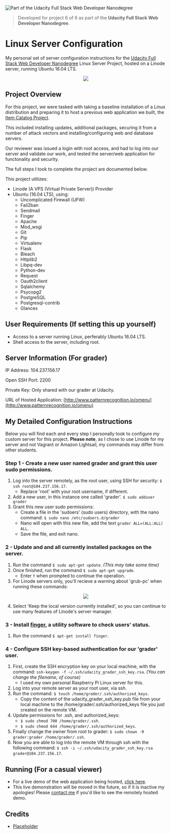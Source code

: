 ![Part of the Udacity Full Stack Web Developer Nanodegree](https://img.shields.io/badge/Udacity-Full%20Stack%20Web%20Developer%20Nanodegree-blue.svg)
> Developed for project 6 of 6 as part of the **Udacity Full Stack Web Developer Nanodegree**.

# Linux Server Configuration
My personal set of server configuration instructions for the  [Udacity Full Stack Web Developer Nanodegree](https://www.udacity.com/uconnect/intensive/full-stack-web-developer-nanodegree) Linux Server Project, hosted on a Linode server, running Ubuntu 16.04 LTS.

<p align="center">
<img src="https://i.imgur.com/cx0bJYF.png">
</p>

## Project Overview

For this project, we were tasked with taking a baseline installation of a Linux distribution and preparing it to host a previous web application we built, the [Item Catalog Project](https://github.com/KayceP/OMenu).

This included installing updates, additional packages, securing it from a number of attack vectors and installing/configuring web and database servers.

Our reviewer was issued a login with root access, and had to log into our server and validate our work, and tested the server/web application for functonality and security.

The full steps I took to complete the project are documented below.

This project utilizes:

- Linode (A VPS (Virtual Private Server)) Provider
- Ubuntu (16.04 LTS), using:
  - Uncomplicated Firewall (UFW)
  - Fail2ban
  - Sendmail
  - Finger
  - Apache
  - Mod_wsgi
  - Git
  - Pip
  - Virtualenv
  - Flask
  - Bleach
  - Httplib2
  - Libpq-dev
  - Python-dev
  - Request
  - Oauth2client
  - Sqlalchemy
  - Psycopg2
  - PostgreSQL
  - Postgresql-contrib
  - Glances

## User Requirements (If setting this up yourself)

- Access to a server running Linux, perferably Ubuntu 16.04 LTS.
- Shell access to the server, including root.

## Server Information (For grader)

IP Address: 104.237.156.17

Open SSH Port: 2200

Private Key: Only shared with our grader at Udacity.

URL of Hosted Application: [http://www.patternrecognition.io/omenu](http://www.patternrecognition.io/omenu)

## My Detailed Configuration Instructions

Below you will find each and every step I personally took to configure my custom server for this project. **Please note**, as I chose to use Linode for my server and not Vagrant or Amazon Lightsail, my commands may differ from other students.

### Step 1 - Create a new user named grader and grant this user sudo permissions.

1. Log into the server remotely, as the root user, using SSH for security: `$ ssh root@104.237.156.17`. 
   * Replace 'root' with your root username, if different.
2. Add a new user, in this instance one called 'grader'. `$ sudo adduser grader`
3. Grant this new user sudo permissions:
   * Create a file in the 'sudoers' (sudo users) directory, with the nano command: `$ sudo nano /etc/sudoers.d/grader`
   * Nano will open with this new file, add the text `grader ALL=(ALL:ALL) ALL`.
   * Save the file, and exit nano.
   
### 2 - Update and and all currently installed packages on the server.

1. Run the command `$ sudo apt-get update`. _(This may take some time)_
2. Once finished, run the command `$ sudo apt-get upgrade`.
   * Enter `Y` when prompted to continue the operation.
3. For Linode servers only, you'll recieve a warning about 'grub-pc' when running these commands:

<p align="center">
<img src="https://i.imgur.com/oH9AUmj.png">
</p>

4. Select 'Keep the local version currently installed', so you can continue to use many features of Linode's server manager.

### 3 - Install [finger](https://linux.die.net/man/1/finger), a utility software to check users' status.
1. Run the command `$ apt-get install finger`.

### 4 - Configure SSH key-based authentication for our 'grader' user.
1. First, create the SSH encryption key on your local machine, with the command: `ssh-keygen -f ~/.ssh/udacity_grader_ssh_key.rsa`. _(You can change the filename, of course)_
   * I used my own personal Raspberry Pi Linux server for this.
2. Log into your remote server as your root user, via ssh.
3. Run the command: `$ touch /home/grader/.ssh/authorized_keys`.
   * Copy the content of the udacity_grader_ssh_key.pub file from your local machine to the /home/grader/.ssh/authorized_keys file you just created on the remote VM.
4. Update permissions for .ssh, and authorized_keys:
   * `$ sudo chmod 700 /home/grader/.ssh`.
   * `$ sudo chmod 644 /home/grader/.ssh/authorized_keys`.
5. Finally change the owner from root to grader: `$ sudo chown -R grader:grader /home/grader/.ssh`.
6. Now you are able to log into the remote VM through ssh with the following command: `$ ssh -i ~/.ssh/udacity_grader_ssh_key.rsa grader@104.237.156.17`.

## Running (For a casual viewer)
- For a live demo of the web application being hosted, [click here](http://www.patternrecognition.io/omenu).
- This live demonstration will be moved in the future, so if it is inactive my apologies! Please [contact me](mailto:admin@patternrecognition.io) if you'd like to see the remotely hosted demo.

## Credits
- [Placeholder](Placeholder)
